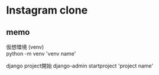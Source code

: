 # Instagram clone


## memo  
仮想環境 (venv)  
python -m venv 'venv name'

django
project開始
django-admin startproject 'project name'